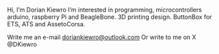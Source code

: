 Hi, I’m Dorian Kiewro
I’m interested in programming, microcontrollers arduino, raspberry Pi and BeagleBone.
3D printing design.
ButtonBox for ETS, ATS and AssetoCorsa.

Write me an e-mail doriankiewro@outlook.com
Or write to me on X @DKiewro

